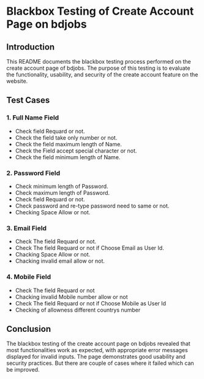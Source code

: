 # Blackbox Testing of Create Account Page on bdjobs

## Introduction
This README documents the blackbox testing process performed on the create account page of bdjobs. The purpose of this testing is to evaluate the functionality, usability, and security of the create account feature on the website.

## Test Cases

### 1. Full Name Field
- Check field Requard or not.
- Check the field take only number or not.
- Check the field maximum length of Name.
- Check the Field accept special character or not.
- Check the field minimum length of Name.
### 2. Password Field
- Check minimum length of Password.
- Check maximum length of Password.
- Check field Requard or not.
- Check password and re-type password need to same or not.
- Checking Space Allow or not.
### 3. Email Field
- Check The field Requard or not.
- Check The field Requard or not if Choose Email as User Id.
- Chacking Space Allow or not.
- Chacking invalid email allow or not.
### 4. Mobile Field
- Check The field Requard or not
- Chacking invalid Mobile number allow or not
- Check The field Requard or not if Choose Mobile as User Id
- Checking of allowness different countrys number

## Conclusion
The blackbox testing of the create account page on bdjobs revealed that most functionalities work as expected, with appropriate error messages displayed for invalid inputs. The page demonstrates good usability and security practices. But there are couple of cases where it failed which can be improved. 

